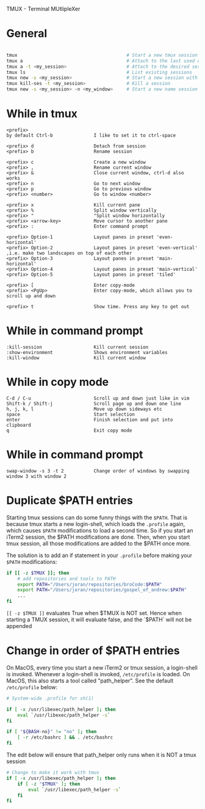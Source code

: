 TMUX - Terminal MUtlipleXer

# General

```bash

tmux                                        # Start a new tmux session
tmux a                                      # Attach to the last used existing session
tmux a -t <my_session>                      # Attach to the desired session
tmux ls                                     # List existing sessions
tmux new -s <my_session>                    # Start a new session with a desired session name
tmux kill-ses -t <my_session>               # Kill a session
tmux new -s <my_session> -n <my_window>     # Start a new name session with a named window
```

# While in tmux

```
<prefix> 
by default Ctrl-b               I like to set it to ctrl-space

<prefix> d                      Detach from session
<prefix> b                      Rename session

<prefix> c                      Create a new window
<prefix> ,                      Rename current window
<prefix> &                      Close current window, ctrl-d also works
<prefix> n                      Go to next window
<prefix> p                      Go to previous window
<prefix> <number>               Go to window <number>

<prefix> x                      Kill current pane
<prefix> %                      Split window vertically
<prefix> "                      "Split window horizontally
<prefix> <arrow-key>            Move cursor to another pane
<prefix> :                      Enter command prompt

<prefix> Option-1               Layout panes in preset 'even-horizontal'
<prefix> Option-2               Layout panes in preset 'even-vertical'    ,i.e. make two landscapes on top of each other
<prefix> Option-3               Layout panes in preset 'main-horizontal'
<prefix> Option-4               Layout panes in preset 'main-vertical'
<prefix> Option-5               Layout panes in preset 'tiled'

<prefix> [                      Enter copy-mode
<prefix> <PgUp>                 Enter copy-mode, which allows you to scroll up and down

<prefix> t                      Show time. Press any key to get out
```

# While in command prompt
```
:kill-session                   Kill current session
:show-environment               Shows environment variables
:kill-window                    Kill current window
```

# While in copy mode
```
C-d / C-u                       Scroll up and down just like in vim
Shift-k / Shift-j               Scroll page up and down one line
h, j, k, l                      Move up down sideways etc
space                           Start selection
enter                           Finish selection and put into clipboard
q                               Exit copy mode
```

# While in command prompt
```
swap-window -s 3 -t 2           Change order of windows by swapping window 3 with window 2
```

# Duplicate $PATH entries

Starting tmux sessions can do some funny things with the `$PATH`. That is because tmux starts a new login-shell,
which loads the `.profile` again, which causes `$PATH` modifications to load a second time.
So if you start an iTerm2 session, the $PATH modifications are done. Then, when you start tmux session,
all those modifications are added to the $PATH once more.

The solution is to add an if statement in your `.profile` before making your `$PATH` modifications:
```sh
if [[ -z $TMUX ]]; then
    # add repositories and tools to PATH
    export PATH="/Users/joran/repositories/broCode:$PATH"
    export PATH="/Users/joran/repositories/gospel_of_andrew:$PATH"
    ...
fi
```

`[[ -z $TMUX ]]` evaluates True when $TMUX is NOT set. Hence when starting a TMUX session,
it will evaluate false, and the `$PATH` will not be appended

# Change in order of $PATH entries

On MacOS, every time you start a new iTerm2 or tmux session, a login-shell is invoked.
Whenever a login-shell is invoked, `/etc/profile` is loaded. On MacOS, this also
starts a tool called "path_helper". See the default `/etc/profile` below:

```sh
# System-wide .profile for sh(1)

if [ -x /usr/libexec/path_helper ]; then
	eval `/usr/libexec/path_helper -s`
fi

if [ "${BASH-no}" != "no" ]; then
	[ -r /etc/bashrc ] && . /etc/bashrc
fi
```

The edit below will ensure that path_helper only runs when
it is NOT a tmux session

```sh
# Change to make it work with tmux
if [ -x /usr/libexec/path_helper ]; then
    if [ -z "$TMUX" ]; then
        eval `/usr/libexec/path_helper -s`
    fi
fi
```
